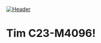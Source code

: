 [![Header](https://i.ibb.co/R248p2z/github-header-image-5.png)](https://github.com/KINGXDENI/Dicoding_Campus_Report)
# Tim C23-M4096!